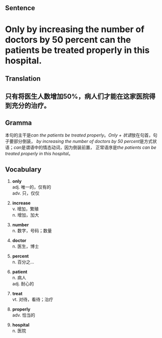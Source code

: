 ## Sentence

<h1>Only by increasing the number of doctors by 50 percent can the patients be treated properly in this hospital.</h1>

## Translation

<h2>只有将医生人数增加50%，病人们才能在这家医院得到充分的治疗。</h2>

## Gramma     

本句的主干是*can the patients be treated properly*。*Only + 状语*放在句首，句子要部分倒装， *by increasing the number of doctors by 50 percent*是方式状语；*can*是谓语中的情态动词，因为倒装前置， 正常语序是*the patients can be treated properly in this hospital*。      


## Vocabulary   

1. **only**     
adj. 唯一的，仅有的     
adv. 只，仅仅      

2. **increase**      
v. 增加，繁殖      
n. 增加，加大      

3. **number**      
n. 数字，号码；数量       

4. **doctor**      
n. 医生，博士         

5. **percent**      
n. 百分之...       

6. **patient**      
n. 病人      
adj. 耐心的      

7. **treat**      
vt. 对待，看待；治疗       

8. **properly**      
adv. 恰当的       

9. **hospital**      
n. 医院      






